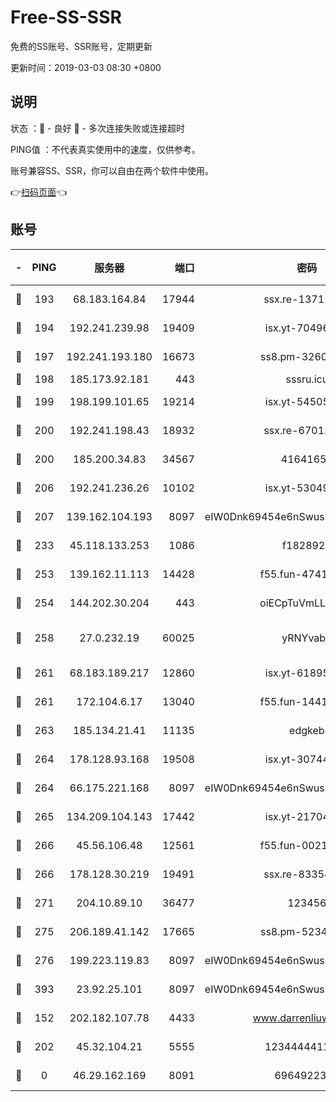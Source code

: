 # Free-SS-SSR

免费的SS账号、SSR账号，定期更新

更新时间：2019-03-03 08:30 +0800

## 说明

状态     ：🙂 - 良好 🙁 - 多次连接失败或连接超时

PING值   ：不代表真实使用中的速度，仅供参考。

账号兼容SS、SSR，你可以自由在两个软件中使用。

👉[扫码页面](https://liesauer.github.io/free-ss-ssr.github.io/)👈

## 账号

|-|PING|服务器|端口|密码|加密方式|区域|
|:----:|:----:|:-----:|-----:|:----:|:----:|:----:|
|🙂|193|68.183.164.84|17944|ssx.re-13711103|aes-256-cfb|US|
|🙂|194|192.241.239.98|19409|isx.yt-70496605|aes-256-cfb|US|
|🙂|197|192.241.193.180|16673|ss8.pm-32602550|aes-256-cfb|US|
|🙂|198|185.173.92.181|443|sssru.icu|rc4-md5|RU|
|🙂|199|198.199.101.65|19214|isx.yt-54505291|aes-256-cfb|US|
|🙂|200|192.241.198.43|18932|ssx.re-67012369|aes-256-cfb|US|
|🙂|200|185.200.34.83|34567|41641651|aes-256-cfb|US|
|🙂|206|192.241.236.26|10102|isx.yt-53049837|aes-256-cfb|US|
|🙂|207|139.162.104.193|8097|eIW0Dnk69454e6nSwuspv9DmS201tQ0D|aes-256-cfb|JP|
|🙂|233|45.118.133.253|1086|f1828920|aes-256-cfb|SG|
|🙂|253|139.162.11.113|14428|f55.fun-47410075|aes-256-cfb|SG|
|🙂|254|144.202.30.204|443|oiECpTuVmLLxk4Ts|aes-256-cfb|US|
|🙂|258|27.0.232.19|60025|yRNYvabB|xchacha20-ietf-poly1305|HK|
|🙂|261|68.183.189.217|12860|isx.yt-61895505|aes-256-cfb|SG|
|🙂|261|172.104.6.17|13040|f55.fun-14418774|aes-256-cfb|US|
|🙂|263|185.134.21.41|11135|edgkeb|aes-256-cfb|GB|
|🙂|264|178.128.93.168|19508|isx.yt-30744692|aes-256-cfb|SG|
|🙂|264|66.175.221.168|8097|eIW0Dnk69454e6nSwuspv9DmS201tQ0D|aes-256-cfb|US|
|🙂|265|134.209.104.143|17442|isx.yt-21704008|aes-256-cfb|SG|
|🙂|266|45.56.106.48|12561|f55.fun-00211476|aes-256-cfb|US|
|🙂|266|178.128.30.219|19491|ssx.re-83354256|aes-256-cfb|SG|
|🙂|271|204.10.89.10|36477|123456|aes-256-cfb|US|
|🙂|275|206.189.41.142|17665|ss8.pm-52341360|aes-256-cfb|SG|
|🙂|276|199.223.119.83|8097|eIW0Dnk69454e6nSwuspv9DmS201tQ0D|aes-256-cfb|US|
|🙂|393|23.92.25.101|8097|eIW0Dnk69454e6nSwuspv9DmS201tQ0D|aes-256-cfb|US|
|🙂|152|202.182.107.78|4433|www.darrenliuwei.com|aes-256-cfb|JP|
|🙂|202|45.32.104.21|5555|1234444411111|aes-256-cfb|SG|
|🙁|0|46.29.162.169|8091|6964922356|aes-256-cfb|RU|
